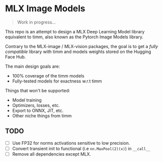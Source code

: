 # MLX Image Models

> Work in progress...

This repo is an attempt to design a MLX Deep Learning Model library equivalent to timm, also known as the Pytorch Image Models library.

Contrary to the MLX-image / MLX-vision packages, the goal is to get a *fully compatible* library with timm and models weights stored on the Hugging Face Hub.

The main design goals are:

* 100% coverage of the timm models
* Fully-tested models for exactness w.r.t timm

Things that won't be supported:

* Model training
* Optimizers, losses, etc.
* Export to ONNX, JIT, etc.
* Other niche things from timm

## TODO

- [ ] Use FP32 for norms activations sensitive to low precision.
- [ ] Convert transient init to functional (i.e `nn.MaxPool(2)(x)`) in `__call__`
- [ ] Remove all dependencies except MLX.
